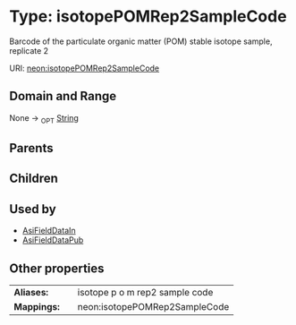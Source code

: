 
# Type: isotopePOMRep2SampleCode


Barcode of the particulate organic matter (POM) stable isotope sample, replicate 2

URI: [neon:isotopePOMRep2SampleCode](https://data.neonscience.org/isotopePOMRep2SampleCode)


## Domain and Range

None ->  <sub>OPT</sub> [String](types/String.md)

## Parents


## Children


## Used by

 * [AsiFieldDataIn](AsiFieldDataIn.md)
 * [AsiFieldDataPub](AsiFieldDataPub.md)

## Other properties

|  |  |  |
| --- | --- | --- |
| **Aliases:** | | isotope p o m rep2 sample code |
| **Mappings:** | | neon:isotopePOMRep2SampleCode |

